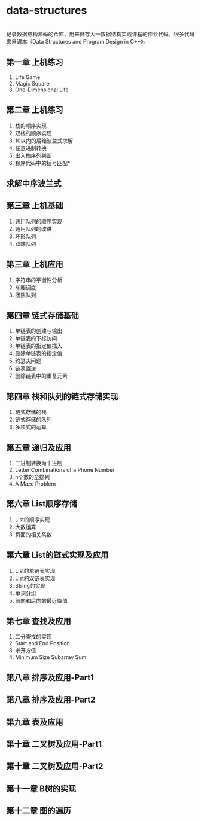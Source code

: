 # data-structures
<br>
记录数据结构源码的仓库，用来储存大一数据结构实践课程的作业代码。很多代码来自课本《Data Structures and Program Design in C++》。




## 第一章 上机练习

1. Life Game
2. Magic Square
3. One-Dimensional Life

## 第二章 上机练习

1. 栈的顺序实现
2. 双栈的顺序实现
3. 10以内的后绪波兰式求解
4. 任意进制转换
5. 出入栈序列判断
6. 程序代码中的括号匹配*

## 求解中序波兰式

## 第三章 上机基础

1. 通用队列的顺序实现
2. 通用队列的改进
3. 环形队列
4. 双端队列

## 第三章 上机应用

1. 字符串的平衡性分析
2. 车厢调度
3. 团队队列

## 第四章 链式存储基础

1. 单链表的创建与输出
2. 单链表的下标访问
3. 单链表的指定值插入
4. 删除单链表的指定值
5. 约瑟夫问题
6. 链表置逆
7. 删除链表中的重复元素

## 第四章 栈和队列的链式存储实现

1. 链式存储的栈
2. 链式存储的队列
3. 多项式的运算

## 第五章 递归及应用

1. 二进制转换为十进制
2. Letter Combinations of a Phone Number
3. n个数的全排列
4. A Maze Problem

## 第六章 List顺序存储

1. List的顺序实现
2. 大数运算
3. 页面的相关系数

## 第六章 List的链式实现及应用

1. List的单链表实现
2. List的双链表实现
3. String的实现
4. 单词分组
5. 前向和后向的最近临值

## 第七章 查找及应用

1. 二分查找的实现
2. Start and End Position
3. 求开方值
4. Minimum Size Subarray Sum

## 第八章 排序及应用-Part1

## 第八章 排序及应用-Part2

## 第九章 表及应用

## 第十章 二叉树及应用-Part1

## 第十章 二叉树及应用-Part2

## 第十一章 B树的实现

## 第十二章 图的遍历